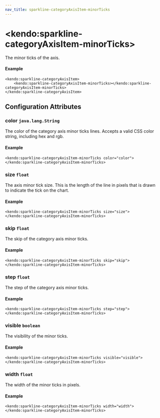 ```yaml
---
nav_title: sparkline-categoryAxisItem-minorTicks
---
```


# \<kendo:sparkline-categoryAxisItem-minorTicks\>

The minor ticks of the axis.

#### Example
    <kendo:sparkline-categoryAxisItem>
        <kendo:sparkline-categoryAxisItem-minorTicks></kendo:sparkline-categoryAxisItem-minorTicks>
    </kendo:sparkline-categoryAxisItem>

## Configuration Attributes

### color `java.lang.String`

The color of the category axis minor ticks lines. Accepts a valid CSS color string, including hex and rgb.

#### Example
    <kendo:sparkline-categoryAxisItem-minorTicks color="color">
    </kendo:sparkline-categoryAxisItem-minorTicks>

### size `float`

The axis minor tick size. This is the length of the line in pixels that is drawn to indicate the tick
on the chart.

#### Example
    <kendo:sparkline-categoryAxisItem-minorTicks size="size">
    </kendo:sparkline-categoryAxisItem-minorTicks>

### skip `float`

The skip of the category axis minor ticks.

#### Example
    <kendo:sparkline-categoryAxisItem-minorTicks skip="skip">
    </kendo:sparkline-categoryAxisItem-minorTicks>

### step `float`

The step of the category axis minor ticks.

#### Example
    <kendo:sparkline-categoryAxisItem-minorTicks step="step">
    </kendo:sparkline-categoryAxisItem-minorTicks>

### visible `boolean`

The visibility of the minor ticks.

#### Example
    <kendo:sparkline-categoryAxisItem-minorTicks visible="visible">
    </kendo:sparkline-categoryAxisItem-minorTicks>

### width `float`

The width of the minor ticks in pixels.

#### Example
    <kendo:sparkline-categoryAxisItem-minorTicks width="width">
    </kendo:sparkline-categoryAxisItem-minorTicks>

